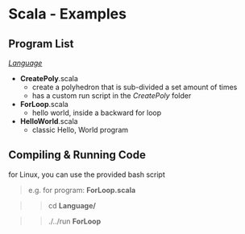 Scala - Examples
================

Program List
------------

[*Language*](/Scala/Language/)

-  **CreatePoly**.scala
    - create a polyhedron that is sub-divided a set amount of times
    - has a custom run script in the *CreatePoly* folder
-  **ForLoop**.scala
    - hello world, inside a backward for loop
-  **HelloWorld**.scala
    - classic Hello, World program

Compiling & Running Code
------------------------

for Linux, you can use the provided bash script
>  e.g. for program: **ForLoop.scala**

> >  cd **Language/**

> >  ./../run **ForLoop**
